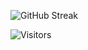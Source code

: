 
![GitHub Streak](https://github-readme-streak-stats.herokuapp.com/?user=surajkumar)

![Visitors](https://visitor-badge.glitch.me/badge?page_id=page.id&left_color=green&right_color=red)

<!--
**surajkumar/surajkumar** is a ✨ _special_ ✨ repository because its `README.md` (this file) appears on your GitHub profile.

Here are some ideas to get you started:

- 🔭 I’m currently working on ...
- 🌱 I’m currently learning ...
- 👯 I’m looking to collaborate on ...
- 🤔 I’m looking for help with ...
- 💬 Ask me about ...
- 📫 How to reach me: ...
- 😄 Pronouns: ...
- ⚡ Fun fact: ...
-->
